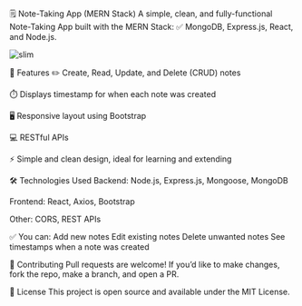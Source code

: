 🗒️ Note-Taking App (MERN Stack)
A simple, clean, and fully-functional Note-Taking App built with the MERN Stack:
✅ MongoDB, Express.js, React, and Node.js.

![slim](https://github.com/user-attachments/assets/575fb260-49b6-4ec4-ad5d-81f0bea97c43)


🚀 Features
✏️ Create, Read, Update, and Delete (CRUD) notes

⏱️ Displays timestamp for when each note was created

🖥️ Responsive layout using Bootstrap

💻 RESTful APIs

⚡️ Simple and clean design, ideal for learning and extending

🛠️ Technologies Used
Backend: Node.js, Express.js, Mongoose, MongoDB

Frontend: React, Axios, Bootstrap

Other: CORS, REST APIs


✅ You can:
Add new notes
Edit existing notes
Delete unwanted notes
See timestamps when a note was created


👥 Contributing
Pull requests are welcome!
If you’d like to make changes, fork the repo, make a branch, and open a PR.

📄 License
This project is open source and available under the MIT License.

